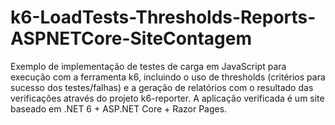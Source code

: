 # k6-LoadTests-Thresholds-Reports-ASPNETCore-SiteContagem
Exemplo de implementação de testes de carga em JavaScript para execução com a ferramenta k6, incluindo o uso de thresholds (critérios para sucesso dos testes/falhas) e a geração de relatórios com o resultado das verificações através do projeto k6-reporter. A aplicação verificada é um site baseado em .NET 6 + ASP.NET Core + Razor Pages.

